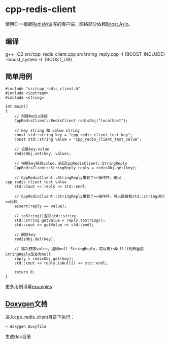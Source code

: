 # cpp-redis-client
使用C++根据[Redis协议](http://redis.io/topics/protocol)写的客户端，网络部分依赖[Boost.Asio](http://www.boost.org/doc/libs/1_60_0/doc/html/boost_asio.html)。

## 编译
g++ -O2 src/cpp_redis_client.cpp src/string_reply.cpp -I {BOOST_INCLUDE} -lboost_system -L {BOOST_LIB}

## 简单用例
```
#include "src/cpp_redis_client.h"
#include <iostream>
#include <string>

int main()
{
    // 创建Redis连接
    CppRedisClient::RedisClient redisObj("localhost");

    // key string 和 value string
    const std::string key = "cpp_redis_client_test_key";
    const std::string value = "cpp_redis_client_test_value";

    // 设置key-value
    redisObj.set(key, value);

    // 根据key获取value，返回CppRedisClient::StringReply
    CppRedisClient::StringReply reply = redisObj.get(key);

    // CppRedisClient::StringReply重载了<<操作符，输出cpp_redis_client_test_value
    std::cout << reply << std::endl;

    // CppRedisClient::StringReply重载了==操作符，可以直接和std::string进行==比较
    assert(reply == value);

    // toString()返回std::string
    std::string getValue = reply.toString();
    std::cout << getValue << std::endl;

    // 删除key
    redisObj.del(key);

    // 再次获取value，返回null StringReply，可以用isNull()判断当前StringReply是否为null
    reply = redisObj.get(key);
    std::cout << reply.isNull() << std::endl;

    return 0;
}
```
更多用例请看[examples](https://github.com/Finalcheat/cpp-redis-client/tree/master/examples)

## [Doxygen](http://www.stack.nl/~dimitri/doxygen)文档
进入cpp_redis_client目录下执行：
```
> doxygen Doxyfile
```
生成doc目录
